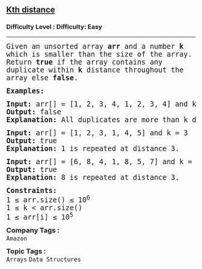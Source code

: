 <h2><a href="https://www.geeksforgeeks.org/problems/kth-distance3757/1">Kth distance</a></h2><h3>Difficulty Level : Difficulty: Easy</h3><hr><div class="problems_problem_content__Xm_eO"><p><span style="font-size: 14pt; font-family: 'andale mono', monospace;">Given an unsorted array <strong>arr </strong>and a<strong> </strong>number <strong>k </strong>which is smaller than the size of the array. Return <strong>true</strong> if the array contains any duplicate within <strong>k </strong>distance throughout the array else <strong>false</strong>.</span></p>
<p><strong><span style="font-size: 14pt; font-family: 'andale mono', monospace;">Examples:</span></strong></p>
<pre><span style="font-size: 14pt; font-family: 'andale mono', monospace;"><strong>Input:</strong> arr[] = [1, 2, 3, 4, 1, 2, 3, 4] and k = 3</span><br><span style="font-size: 14pt; font-family: 'andale mono', monospace;"><strong>Output:</strong> false</span><br><span style="font-size: 14pt; font-family: 'andale mono', monospace;"><strong>Explanation:</strong> All duplicates are more than k distance away.</span></pre>
<pre><span style="font-size: 14pt; font-family: 'andale mono', monospace;"><strong>Input:</strong> arr[] = [1, 2, 3, 1, 4, 5] and k = 3</span><br><span style="font-size: 14pt; font-family: 'andale mono', monospace;"><strong>Output:</strong> true</span><br><span style="font-size: 14pt; font-family: 'andale mono', monospace;"><strong>Explanation:</strong> 1 is repeated at distance 3.<br></span></pre>
<pre><span style="font-size: 14pt; font-family: 'andale mono', monospace;"><strong>Input:</strong> arr[] = [6, 8, 4, 1, 8, 5, 7] and k = 3</span><br><span style="font-size: 14pt; font-family: 'andale mono', monospace;"><strong>Output:</strong> true</span><br><span style="font-size: 14pt; font-family: 'andale mono', monospace;"><strong>Explanation:</strong> 8 is repeated at distance 3.</span></pre>
<p><strong><span style="font-size: 14pt; font-family: 'andale mono', monospace;">Constraints:<br></span></strong><span style="font-size: 14pt; font-family: 'andale mono', monospace;">1 ≤ arr.size() ≤ 10<sup>6</sup><br></span><span style="font-size: 14pt; font-family: 'andale mono', monospace;">1 ≤ k &lt; arr.size()<br></span><span style="font-size: 14pt; font-family: 'andale mono', monospace;">1 ≤ arr[i] ≤ 10<sup>5</sup></span></p></div><p><span style=font-size:18px><strong>Company Tags : </strong><br><code>Amazon</code>&nbsp;<br><p><span style=font-size:18px><strong>Topic Tags : </strong><br><code>Arrays</code>&nbsp;<code>Data Structures</code>&nbsp;